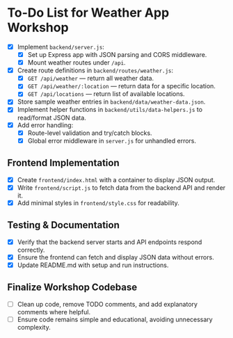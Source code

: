 # To-Do List for Weather App Workshop

- [x] Implement `backend/server.js`:
  - [x] Set up Express app with JSON parsing and CORS middleware.
  - [x] Mount weather routes under `/api`.
- [x] Create route definitions in `backend/routes/weather.js`:
  - [x] `GET /api/weather` — return all weather data.
  - [x] `GET /api/weather/:location` — return data for a specific location.
  - [x] `GET /api/locations` — return list of available locations.
- [x] Store sample weather entries in `backend/data/weather-data.json`.
- [x] Implement helper functions in `backend/utils/data-helpers.js` to read/format JSON data.
- [x] Add error handling:
  - [x] Route-level validation and try/catch blocks.
  - [x] Global error middleware in `server.js` for unhandled errors.

## Frontend Implementation

- [x] Create `frontend/index.html` with a container to display JSON output.
- [x] Write `frontend/script.js` to fetch data from the backend API and render it.
- [x] Add minimal styles in `frontend/style.css` for readability.

## Testing & Documentation

- [x] Verify that the backend server starts and API endpoints respond correctly.
- [x] Ensure the frontend can fetch and display JSON data without errors.
- [x] Update README.md with setup and run instructions.

## Finalize Workshop Codebase

- [ ] Clean up code, remove TODO comments, and add explanatory comments where helpful.
- [ ] Ensure code remains simple and educational, avoiding unnecessary complexity.
